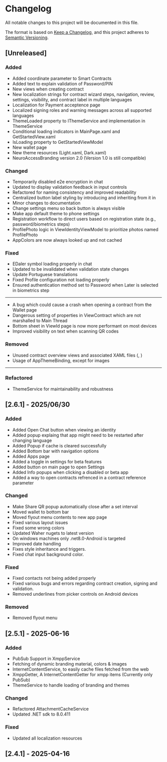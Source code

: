 # Changelog

All notable changes to this project will be documented in this file.

The format is based on [Keep a Changelog](https://keepachangelog.com/en/1.1.0/),
and this project adheres to [Semantic Versioning](https://semver.org/spec/v2.0.0.html).

## [Unreleased]

### Added

- Added coordinate parameter to Smart Contracts
- Added text to explain validation of Password/PIN
- New views when creating contract
- New localization strings for contract wizard steps, navigation, review, settings, visibility, and contract label in multiple languages
- Localization for Payment acceptence page
- Localized signing roles and warning messages across all supported languages
- ThemeLoaded property to IThemeService and implementation in ThemeService
- Conditional loading indicators in MainPage.xaml and GetStartedView.xaml
- IsLoading property to GetStartedViewModel
- New wallet page
- New theme resources (Light.xaml, Dark.xaml)
- NeuroAccessBranding version 2.0 (Version 1.0 is still compatible)

### Changed

- Temporarily disabled e2e encryption in chat
- Updated  to display validation feedback in input controls
- Refactored  for naming consistency and improved readability
- Centralized button label styling by introducing  and inheriting from it in
- Minor changes to documentation
- Change settings menu so back button is always visible
- Make app default theme to phone settings
- Registration workflow to direct users based on registration state (e.g., password/biometrics steps)
- ProfilePhoto logic in ViewIdentityViewModel to prioritize photos named ProfilePhoto
- AppColors are now always looked up and not cached

### Fixed

- EDaler symbol loading properly in chat
- Updated  to be invalidated when validation state changes
- Update Portuguese translations
- Fixed Profile configuration not loading properly
- Ensured authentication method set to Password when Later is selected in biometrics step
- --
- A bug which could cause a crash when opening a contract from the Wallet page
- Dangerous setting of properties in ViewContract which are not marshalled to Main Thread
- Bottom sheet in ViewId page is now more performant on most devices
- Improved visibility on text when scanning QR codes

### Removed

- Unused contract overview views and associated XAML files (, )
- Usage of AppThemeBinding, except for images
- --

### Refactored

- ThemeService for maintainability and robustness

## [2.6.1] - 2025/06/30

### Added

- Added Open Chat button when viewing an identity
- Added popup explaing that app might need to be restarted after changing language
- Added Popup if cache is cleared successfully
- Added Bottom bar with navigation options
- Added Apps page
- Added a toggle in settings for beta features
- Added button on main page to open Settings
- Added Info popups when clicking a disabled or beta app
- Added a way to open contracts refrenced in a contract reference parameter

### Changed

- Make Share QR popup automatically close after a set interval
- Moved wallet to bottom bar
- Moved flyout menu contents to new app page
- Fixed various layout issues
- Fixed some wrong colors
- Updated Waher nugets to latest version
- On windows machines only .net8.0-Android is targeted
- Improved date handling
- Fixes style inheritance and triggers.
- Fixed chat input background color.

### Fixed

- Fixed contacts not being added properly
- Fixed various bugs and errors regarding contract creation, signing and validation.
- Removed underlines from picker controls on Android devices

### Removed

- Removed flyout menu

## [2.5.1] - 2025-06-16

### Added

- PubSub Support in XmppService
- Fetching of dynamic branding material, colors & images
- InternetContentService, to easily cache files fetched from the web
- XmppGetter, A InternetContentGetter for xmpp items (Currently only PubSub)
- ThemeService to handle loading of branding and themes

### Changed

- Refactored AttachmentCacheService
- Updated .NET sdk to 8.0.411

### Fixed

- Updated all localization resources

## [2.4.1] - 2025-04-16


